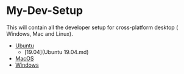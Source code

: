 # My-Dev-Setup
This will contain all the developer setup for cross-platform desktop ( Windows, Mac and Linux).

- [Ubuntu](UBUNTU.md)
  - [19.04](Ubuntu 19.04.md)
- [MacOS](MACOS.md)
- [Windows](WINDOWS.md)
